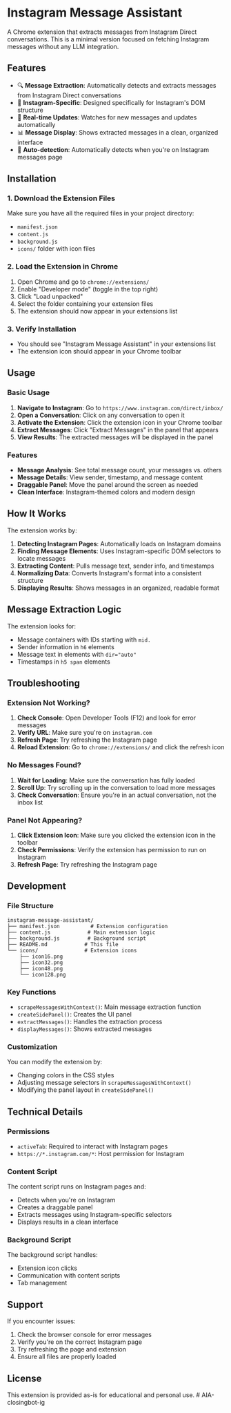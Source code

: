# Instagram Message Assistant

A Chrome extension that extracts messages from Instagram Direct conversations. This is a minimal version focused on fetching Instagram messages without any LLM integration.

## Features

- 🔍 **Message Extraction**: Automatically detects and extracts messages from Instagram Direct conversations
- 📱 **Instagram-Specific**: Designed specifically for Instagram's DOM structure
- 🎯 **Real-time Updates**: Watches for new messages and updates automatically
- 📊 **Message Display**: Shows extracted messages in a clean, organized interface
- 🔄 **Auto-detection**: Automatically detects when you're on Instagram messages page

## Installation

### 1. Download the Extension Files

Make sure you have all the required files in your project directory:
- `manifest.json`
- `content.js`
- `background.js`
- `icons/` folder with icon files

### 2. Load the Extension in Chrome

1. Open Chrome and go to `chrome://extensions/`
2. Enable "Developer mode" (toggle in the top right)
3. Click "Load unpacked"
4. Select the folder containing your extension files
5. The extension should now appear in your extensions list

### 3. Verify Installation

- You should see "Instagram Message Assistant" in your extensions list
- The extension icon should appear in your Chrome toolbar

## Usage

### Basic Usage

1. **Navigate to Instagram**: Go to `https://www.instagram.com/direct/inbox/`
2. **Open a Conversation**: Click on any conversation to open it
3. **Activate the Extension**: Click the extension icon in your Chrome toolbar
4. **Extract Messages**: Click "Extract Messages" in the panel that appears
5. **View Results**: The extracted messages will be displayed in the panel

### Features

- **Message Analysis**: See total message count, your messages vs. others
- **Message Details**: View sender, timestamp, and message content
- **Draggable Panel**: Move the panel around the screen as needed
- **Clean Interface**: Instagram-themed colors and modern design

## How It Works

The extension works by:

1. **Detecting Instagram Pages**: Automatically loads on Instagram domains
2. **Finding Message Elements**: Uses Instagram-specific DOM selectors to locate messages
3. **Extracting Content**: Pulls message text, sender info, and timestamps
4. **Normalizing Data**: Converts Instagram's format into a consistent structure
5. **Displaying Results**: Shows messages in an organized, readable format

## Message Extraction Logic

The extension looks for:
- Message containers with IDs starting with `mid.`
- Sender information in `h6` elements
- Message text in elements with `dir="auto"`
- Timestamps in `h5 span` elements

## Troubleshooting

### Extension Not Working?

1. **Check Console**: Open Developer Tools (F12) and look for error messages
2. **Verify URL**: Make sure you're on `instagram.com`
3. **Refresh Page**: Try refreshing the Instagram page
4. **Reload Extension**: Go to `chrome://extensions/` and click the refresh icon

### No Messages Found?

1. **Wait for Loading**: Make sure the conversation has fully loaded
2. **Scroll Up**: Try scrolling up in the conversation to load more messages
3. **Check Conversation**: Ensure you're in an actual conversation, not the inbox list

### Panel Not Appearing?

1. **Click Extension Icon**: Make sure you clicked the extension icon in the toolbar
2. **Check Permissions**: Verify the extension has permission to run on Instagram
3. **Refresh Page**: Try refreshing the Instagram page

## Development

### File Structure

```
instagram-message-assistant/
├── manifest.json          # Extension configuration
├── content.js            # Main extension logic
├── background.js         # Background script
├── README.md            # This file
└── icons/               # Extension icons
    ├── icon16.png
    ├── icon32.png
    ├── icon48.png
    └── icon128.png
```

### Key Functions

- `scrapeMessagesWithContext()`: Main message extraction function
- `createSidePanel()`: Creates the UI panel
- `extractMessages()`: Handles the extraction process
- `displayMessages()`: Shows extracted messages

### Customization

You can modify the extension by:
- Changing colors in the CSS styles
- Adjusting message selectors in `scrapeMessagesWithContext()`
- Modifying the panel layout in `createSidePanel()`

## Technical Details

### Permissions

- `activeTab`: Required to interact with Instagram pages
- `https://*.instagram.com/*`: Host permission for Instagram

### Content Script

The content script runs on Instagram pages and:
- Detects when you're on Instagram
- Creates a draggable panel
- Extracts messages using Instagram-specific selectors
- Displays results in a clean interface

### Background Script

The background script handles:
- Extension icon clicks
- Communication with content scripts
- Tab management

## Support

If you encounter issues:
1. Check the browser console for error messages
2. Verify you're on the correct Instagram page
3. Try refreshing the page and extension
4. Ensure all files are properly loaded

## License

This extension is provided as-is for educational and personal use. # AIA-closingbot-ig
